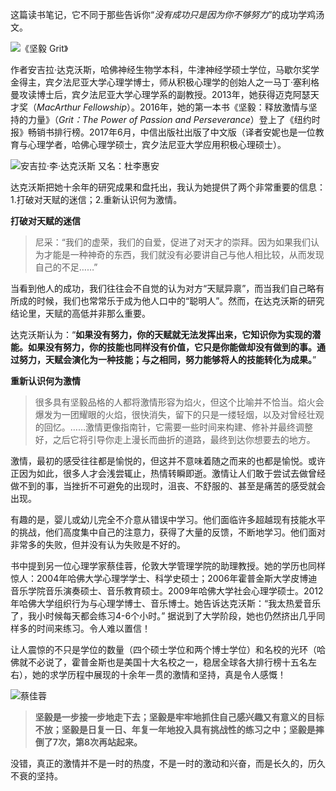 这篇读书笔记，它不同于那些告诉你“*没有成功只是因为你不够努力*”的成功学鸡汤文。

![《坚毅 Grit》](http://upload-images.jianshu.io/upload_images/275449-5454c4726a107a16.png?imageMogr2/auto-orient/strip%7CimageView2/2/w/1240) 

作者安吉拉·达克沃斯，哈佛神经生物学本科，牛津神经学硕士学位，马歇尔奖学金得主，宾夕法尼亚大学心理学博士，师从积极心理学的创始人之一马丁·塞利格曼攻读博士后，宾夕法尼亚大学心理学系的副教授。2013年，她获得迈克阿瑟天才奖（*MacArthur Fellowship*）。2016年，她的第一本书《坚毅：释放激情与坚持的力量》（*Grit：The Power of Passion and Perseverance*）登上了《纽约时报》畅销书排行榜。2017年6月，中信出版社出版了中文版（译者安妮也是一位教育与心理学者，哈佛心理学硕士，宾夕法尼亚大学应用积极心理硕士）。

![安吉拉·李·达克沃斯 又名：杜李惠安](http://upload-images.jianshu.io/upload_images/275449-679362bc96e41f9a.png?imageMogr2/auto-orient/strip%7CimageView2/2/w/1240)

达克沃斯把她十余年的研究成果和盘托出，我认为她提供了两个非常重要的信息：1.打破对天赋的迷信；2.重新认识何为激情。

**打破对天赋的迷信**

>尼采：“我们的虚荣，我们的自爱，促进了对天才的崇拜。因为如果我们认为才能是一种神奇的东西，我们就没有必要讲自己与他人相比较，从而发现自己的不足……”

当看到他人的成功，我们往往会不自觉的认为对方“天赋异禀”，而当我们自己略有所成的时候，我们也常常乐于成为他人口中的“聪明人”。然而，在达克沃斯的研究结论里，天赋的高低并非那么重要。

达克沃斯认为：“**如果没有努力，你的天赋就无法发挥出来，它知识你为实现的潜能。如果没有努力，你的技能也同样没有价值，它只是你能做却没有做到的事。通过努力，天赋会演化为一种技能；与之相同，努力能够将人的技能转化为成果。**” 

**重新认识何为激情**

> 很多具有坚毅品格的人都将激情形容为焰火，但这个比喻并不恰当。焰火会爆发为一团耀眼的火焰，很快消失，留下的只是一缕轻烟，以及对曾经壮观的回忆。……激情更像指南针，它需要一些时间来构建、修补并最终调整好，之后它将引导你走上漫长而曲折的道路，最终到达你想要去的地方。

激情，最初的感受往往都是愉悦的，但这并不意味着随之而来的也都是愉悦。或许正因为如此，很多人才会浅尝辄止，热情转瞬即逝。激情让人们敢于尝试去做曾经做不到的事，当挫折不可避免的出现时，沮丧、不舒服的、甚至是痛苦的感受就会出现。

有趣的是，婴儿或幼儿完全不介意从错误中学习。他们面临许多超越现有技能水平的挑战，他们高度集中自己的注意力，获得了大量的反馈，不断地学习。他们面对非常多的失败，但并没有认为失败是不好的。

书中提到另一位心理学家蔡佳蓉，伦敦大学管理学院的助理教授。她的学历也同样惊人：2004年哈佛大学心理学学士、科学史硕士；2006年霍普金斯大学皮博迪音乐学院音乐演奏硕士、音乐教育硕士。2009年哈佛大学社会心理学硕士。2012年哈佛大学组织行为与心理学博士、音乐博士。她告诉达克沃斯：“我太热爱音乐了，我小时候每天都会练习4-6个小时。” 据说到了大学阶段，她也仍然挤出几乎同样多的时间来练习。令人难以置信！

让人震惊的不只是学位的数量（四个硕士学位和两个博士学位）和名校的光环（哈佛就不必说了，霍普金斯也是美国十大名校之一，稳居全球各大排行榜十五名左右），她的求学历程中展现的十余年一贯的激情和坚持，真是令人感慨！

![蔡佳蓉](http://upload-images.jianshu.io/upload_images/275449-ca108ae734f072af.png?imageMogr2/auto-orient/strip%7CimageView2/2/w/1240)

>**坚毅是一步接一步地走下去；坚毅是牢牢地抓住自己感兴趣又有意义的目标不放；坚毅是日复一日、年复一年地投入具有挑战性的练习之中；坚毅是摔倒了7次，第8次再站起来。**

没错，真正的激情并不是一时的热度，不是一时的激动和兴奋，而是长久的，历久不衰的坚持。
